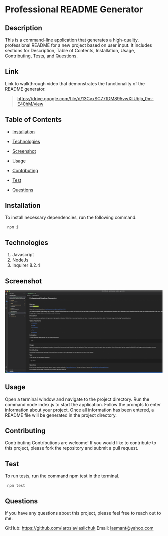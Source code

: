 # Professional README Generator 

## Description
This is a command-line application that generates a high-quality, professional README for a new project based on user input. It includes sections for Description, Table of Contents, Installation, Usage, Contributing, Tests, and Questions.

## Link
Link to walkthrough video that demonstrates the functionality of the README generator.
> https://drive.google.com/file/d/13CvxSC77fDM895vwXllUbjb_0m-E40hM/view

## Table of Contents
  
  * [Installation](#installation)

  * [Technologies](#technologies)

  * [Screenshot](#screenshot)
  
  * [Usage](#usage)
  
  * [Contributing](#contributing)
  
  * [Test](#test)
  
  * [Questions](#questions)

## Installation
  To install necessary dependencies, run the following command:

     npm i

## Technologies
1. Javascript
2. NodeJs
3. Inquirer 8.2.4

## Screenshot
![Screenshot](./Develop/assets/img/screenshot.png)
 ## Usage

Open a terminal window and navigate to the project directory.
Run the command node index.js to start the application.
Follow the prompts to enter information about your project.
Once all information has been entered, a README file will be generated in the project directory.

## Contributing

Contributing
Contributions are welcome! If you would like to contribute to this project, please fork the repository and submit a pull request.

## Test

To run tests, run the command npm test in the terminal.

     npm test 

## Questions

If you have any questions about this project, please feel free to reach out to me:

GitHub: https://github.com/iaroslavlasiichuk 
Email: lasmant@yahoo.com     